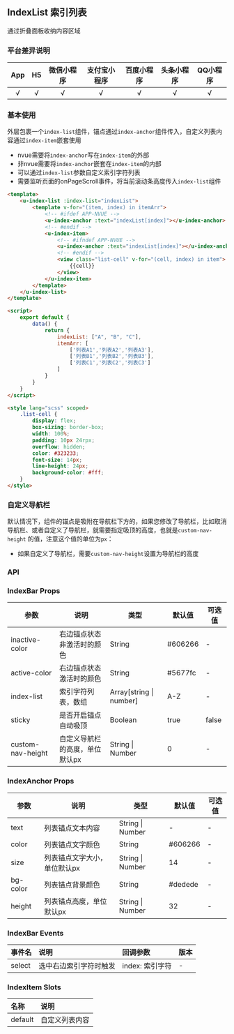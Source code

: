## IndexList 索引列表 <to-api/>

<demo-model url="/pages/componentsA/indexList/index"></demo-model>


通过折叠面板收纳内容区域

### 平台差异说明

|App|H5|微信小程序|支付宝小程序|百度小程序|头条小程序|QQ小程序|
|:-:|:-:|:-:|:-:|:-:|:-:|:-:|
|√|√|√|√|√|√|√|

### 基本使用

外层包裹一个`index-list`组件，锚点通过`index-anchor`组件传入，自定义列表内容通过`index-item`嵌套使用
- nvue需要将`index-anchor`写在`index-item`的外部
- 非nvue需要将`index-anchor`嵌套在`index-item`的内部
- 可以通过`index-list`参数自定义索引字符列表
- 需要监听页面的onPageScroll事件，将当前滚动条高度传入`index-list`组件

```html
<template>
	<u-index-list :index-list="indexList">
		<template v-for="(item, index) in itemArr">
			<!-- #ifdef APP-NVUE -->
			<u-index-anchor :text="indexList[index]"></u-index-anchor>
			<!-- #endif -->
			<u-index-item>
				<!-- #ifndef APP-NVUE -->
				<u-index-anchor :text="indexList[index]"></u-index-anchor>
				<!-- #endif -->
				<view class="list-cell" v-for="(cell, index) in item">
					{{cell}}
				</view>
			</u-index-item>
		</template>
	</u-index-list>
</template>

<script>
	export default {
		data() {
			return {
				indexList: ["A", "B", "C"],
				itemArr: [
					['列表A1','列表A2','列表A3'],
					['列表B1','列表B2','列表B3'],
					['列表C1','列表C2','列表C3']
				]
			}
		}
	}
</script>

<style lang="scss" scoped>
	.list-cell {
		display: flex;
		box-sizing: border-box;
		width: 100%;
		padding: 10px 24rpx;
		overflow: hidden;
		color: #323233;
		font-size: 14px;
		line-height: 24px;
		background-color: #fff;
	}
</style>
```



### 自定义导航栏

默认情况下，组件的锚点是吸附在导航栏下方的，如果您修改了导航栏，比如取消导航栏、或者自定义了导航栏，就需要指定吸顶的高度，也就是`custom-nav-height`
的值，注意这个值的单位为`px`：

- 如果自定义了导航栏，需要`custom-nav-height`设置为导航栏的高度


### API

### IndexBar Props

| 参数          | 说明            | 类型            | 默认值             |  可选值   |
|-------------  |---------------- |---------------|------------------ |-------- |
| inactive-color | 右边锚点状态非激活时的颜色 | String | #606266 | - |
| active-color | 右边锚点状态激活时的颜色 | String | #5677fc | - |
| index-list | 索引字符列表，数组  | Array[string \| number] | A-Z | - |
| sticky | 是否开启锚点自动吸顶 | Boolean | true | false |
| custom-nav-height | 自定义导航栏的高度，单位默认px  | String \| Number | 0 | - |

### IndexAnchor Props

| 参数          | 说明            | 类型            | 默认值             |  可选值   |
|-------------  |---------------- |---------------|------------------ |-------- |
| text | 列表锚点文本内容 | String \| Number | - | - |
| color | 列表锚点文字颜色 | String | #606266 | - |
| size | 列表锚点文字大小，单位默认px | String \| Number | 14 | - |
| bg-color | 列表锚点背景颜色 | String | #dedede | - |
| height | 列表锚点高度，单位默认px | String \| Number | 32 | - |


### IndexBar Events

|事件名|说明|回调参数|版本|
|:-|:-|:-|:-|
| select | 选中右边索引字符时触发 | index: 索引字符 | - |
 
 ### IndexItem Slots

| 名称 | 说明 |
|:-|:-|
| default | 自定义列表内容 |